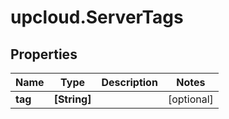 # upcloud.ServerTags

## Properties
Name | Type | Description | Notes
------------ | ------------- | ------------- | -------------
**tag** | **[String]** |  | [optional] 


